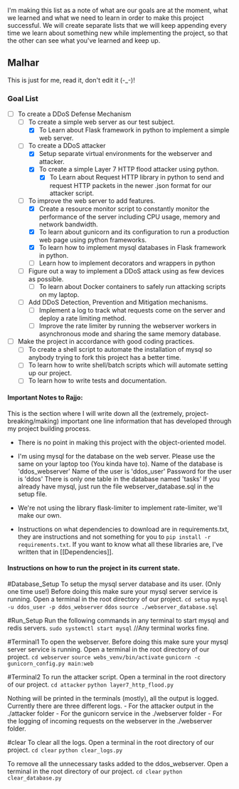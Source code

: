 I'm making this list as a note of what are our goals are at the moment, what we learned and what we need to learn in order to make this project successful. We will create separate lists that we will keep appending every time we learn about something new while implementing the project, so that the other can see what you've learned and keep up.

## Malhar
This is just for me, read it, don't edit it (-\_-)!
### Goal List
- [ ] To create a DDoS Defense Mechanism
	- [ ] To create a simple web server as our test subject.
		- [x] To Learn about Flask framework in python to implement a simple web server.
	- [ ] To create a DDoS attacker
		- [x] Setup separate virtual environments for the webserver and attacker.
		- [x] To create a simple Layer 7 HTTP flood attacker using python. 
			- [x] To Learn about Request HTTP library in python to send and request HTTP packets in the newer .json format for our attacker script.
	- [ ] To improve the web server to add features.
		- [x] Create a resource monitor script to constantly monitor the performance of the server including CPU usage, memory and network bandwidth.
		- [x] To learn about gunicorn and its configuration to run a production web page using python frameworks.
		- [x] To learn how to implement mysql databases in Flask framework in python.
		- [ ] Learn how to implement decorators and wrappers in python
	- [ ] Figure out a way to implement a DDoS attack using as few devices as possible.
		- [ ] To learn about Docker containers to safely run attacking scripts on my laptop. 
	- [ ] Add DDoS Detection, Prevention and Mitigation mechanisms.
		- [ ] Implement a log to track what requests come on the server and deploy a rate limiting method.
		- [ ]  Improve the rate limiter by running the webserver workers in asynchronous mode and sharing the same memory database.
- [ ] Make the project in accordance with good coding practices.
	- [ ] To create a shell script to automate the installation of mysql so anybody trying to fork this project has a better time. 
	- [ ] To learn how to write shell/batch scripts which will automate setting up our project.
	- [ ] To learn how to write tests and documentation.

#### Important Notes to Rajjo:
This is the section where I will write down all the (extremely, project-breaking/making) important one line information that has developed through my project building process.

- There is no point in making this project with the object-oriented model.

- I'm using mysql for the database on the web server. Please use the same on your laptop too (You kinda have to).
	Name of the database is 'ddos_webserver'
	Name of the user is 'ddos_user'
	Password for the user is 'ddos'
	There is only one table in the database named 'tasks'
	If you already have mysql, just run the file webserver_database.sql in the setup file. 

- We're not using the library flask-limiter to implement rate-limiter, we'll make our own.

- Instructions on what dependencies to download are in requirements.txt, they are instructions and not something for you to `pip install -r requirements.txt`. If you want to know what all these libraries are, I've written that in [[Dependencies]].

#### Instructions on how to run the project in its current state.

#Database_Setup
To setup the mysql server database and its user. (Only one time use!)
Before doing this make sure your mysql server service is running.
Open a terminal in the root directory of our project.
`cd setup`
`mysql -u ddos_user -p ddos_webserver`
`ddos`
`source ./webserver_database.sql`

#Run_Setup
Run the following commands in any terminal to start mysql and redis servers.
	`sudo systemctl start mysql` //Any terminal works fine.
	
#Terminal1 
To open the webserver. Before doing this make sure your mysql server service is running.
Open a terminal in the root directory of our project.
`cd webserver`
`source webs_venv/bin/activate`
`gunicorn -c gunicorn_config.py main:web`

#Terminal2 
To run the attacker script.
Open a terminal in the root directory of our project.
`cd attacker`
`python layer7_http_flood.py`


Nothing will be printed in the terminals (mostly), all the output is logged. Currently there are three different logs.
	- For the attacker output in the ./attacker folder
	- For the gunicorn service in the ./webserver folder
	- For the logging of incoming requests on the webserver in the ./webserver folder.

#clear
To clear all the logs.
Open a terminal in the root directory of our project.
`cd clear`
`python clear_logs.py`


To remove all the unnecessary tasks added to the ddos_webserver.
Open a terminal in the root directory of our project.
`cd clear`
`python clear_database.py`

